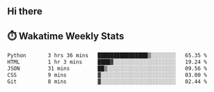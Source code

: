 ## Hi there


## ⏱️ Wakatime Weekly Stats

<!--START_SECTION:waka-->

```txt
Python       3 hrs 36 mins   ████████████████▒░░░░░░░░   65.35 %
HTML         1 hr 3 mins     ████▓░░░░░░░░░░░░░░░░░░░░   19.24 %
JSON         31 mins         ██▒░░░░░░░░░░░░░░░░░░░░░░   09.56 %
CSS          9 mins          ▓░░░░░░░░░░░░░░░░░░░░░░░░   03.00 %
Git          8 mins          ▓░░░░░░░░░░░░░░░░░░░░░░░░   02.44 %
```

<!--END_SECTION:waka-->


<!--
**New-Obscurity/New-Obscurity** is a ✨ _special_ ✨ repository because its `README.md` (this file) appears on your GitHub profile.

Here are some ideas to get you started:

- 🔭 I’m currently working on ...
- 🌱 I’m currently learning ...
- 👯 I’m looking to collaborate on ...
- 🤔 I’m looking for help with ...
- 💬 Ask me about ...
- 📫 How to reach me: ...
- 😄 Pronouns: ...
- ⚡ Fun fact: ...
-->
